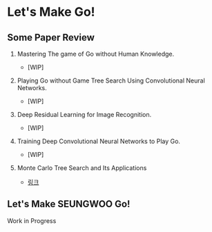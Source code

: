 ﻿# Let's Make Go!

## Some Paper Review

1. Mastering The game of Go without Human Knowledge.
	
	- [WIP]	

2. Playing Go without Game Tree Search Using Convolutional Neural Networks.

	- [WIP]

3. Deep Residual Learning for Image Recognition.

	- [WIP]

4. Training Deep Convolutional Neural Networks to Play Go.

	- [WIP]

5. Monte Carlo Tree Search and Its Applications

	- [링크](https://github.com/jaeseung172/deepmind_paper_review/blob/master/Monte%20Carlo%20Tree%20Simulation.md)

## Let's Make SEUNGWOO Go!

Work in Progress
